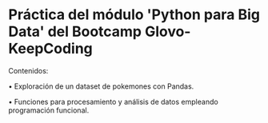 # Práctica del módulo 'Python para Big Data' del Bootcamp Glovo-KeepCoding

Contenidos: 

• Exploración de un dataset de pokemones con Pandas.

• Funciones para procesamiento y análisis de datos empleando programación funcional.
